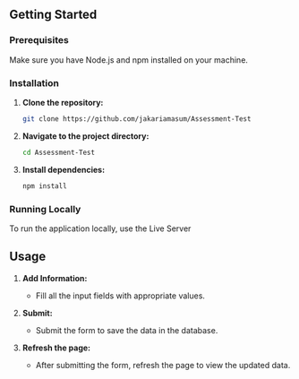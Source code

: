 ## Getting Started

### Prerequisites

Make sure you have Node.js and npm installed on your machine.

### Installation

1. **Clone the repository:**

    ```bash
    git clone https://github.com/jakariamasum/Assessment-Test
    ```

2. **Navigate to the project directory:**

    ```bash
    cd Assessment-Test
    ```

3. **Install dependencies:**

    ```bash
    npm install
    ```
### Running Locally

To run the application locally, use the Live Server

## Usage

1. **Add Information:**
   - Fill all the input fields with appropriate values.

2. **Submit:**
   - Submit the form to save the data in the database.

3. **Refresh the page:**
   - After submitting the form, refresh the page to view the updated data.
